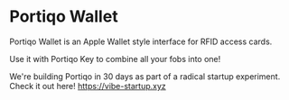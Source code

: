 # Portiqo Wallet

Portiqo Wallet is an Apple Wallet style interface for RFID access cards.

Use it with Portiqo Key to combine all your fobs into one!


We're building Portiqo in 30 days as part of a radical startup experiment. Check it out here!
https://vibe-startup.xyz
